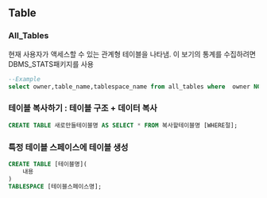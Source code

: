 Table
--
### All_Tables

현재 사용자가 액세스할 수 있는 관계형 테이블을 나타냄.
이 보기의 통계를 수집하려면 DBMS_STATS패키지를 사용
```sql
--Example
select owner,table_name,tablespace_name from all_tables where  owner NOT IN ('제외할 테이블소유자 나열')order by owner,table_name,tablespace_name;
```


### 테이블 복사하기 : 테이블 구조 + 데이터 복사
```sql
CREATE TABLE 새로만들테이블명 AS SELECT * FROM 복사할테이블명 [WHERE절];
```

### 특정 테이블 스페이스에 테이블 생성
```sql
CREATE TABLE [테이블명](
    내용
)
TABLESPACE [테이블스페이스명];
```
